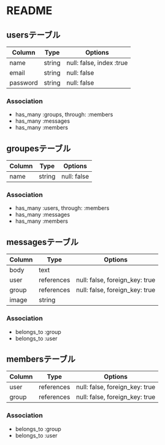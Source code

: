 # README
## usersテーブル

|Column|Type|Options|
|------|----|-------|
|name|string|null: false, index :true|
|email|string|null: false|
|password|string|null: false|

### Association
- has_many :groups, through: :members
- has_many :messages
- has_many :members

## groupesテーブル

|Column|Type|Options|
|------|----|-------|
|name|string|null: false|

### Association
- has_many :users, through: :members
- has_many :messages
- has_many :members

## messagesテーブル
|Column|Type|Options|
|------|----|-------|
|body|text|
|user|references|null: false, foreign_key: true|
|group|references|null: false, foreign_key: true|
|image|string|

### Association
- belongs_to :group
- belongs_to :user

## membersテーブル

|Column|Type|Options|
|------|----|-------|
|user|references|null: false, foreign_key: true|
|group|references|null: false, foreign_key: true|

### Association
- belongs_to :group
- belongs_to :user

